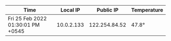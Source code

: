 | Time     | Local IP | Public IP | Temperature |
| ----------- | ----------- | ----------- | ----------- |
| Fri 25 Feb 2022 01:30:01 PM +0545      | 10.0.2.133     | 122.254.84.52  | 47.8° |
